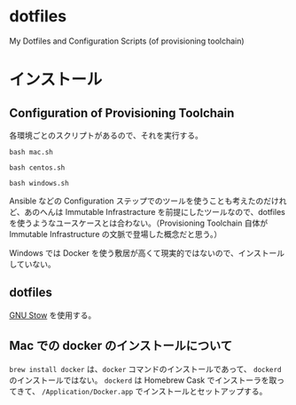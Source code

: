 # dotfiles
My Dotfiles and Configuration Scripts (of provisioning toolchain)

# インストール
## Configuration of Provisioning Toolchain
各環境ごとのスクリプトがあるので、それを実行する。

`bash mac.sh`

`bash centos.sh`

`bash windows.sh`

Ansible などの Configuration ステップでのツールを使うことも考えたのだけれど、あのへんは Immutable Infrastracture を前提にしたツールなので、dotfiles を使うようなユースケースとは合わない。（Provisioning Toolchain 自体が Immutable Infrastructure の文脈で登場した概念だと思う。）

Windows では Docker を使う敷居が高くて現実的ではないので、インストールしていない。

## dotfiles
[GNU Stow](https://www.gnu.org/software/stow/) を使用する。

## Mac での docker のインストールについて
`brew install docker` は、`docker` コマンドのインストールであって、 `dockerd` のインストールではない。
`dockerd` は Homebrew Cask でインストーラを取ってきて、 `/Application/Docker.app` でインストールとセットアップする。

